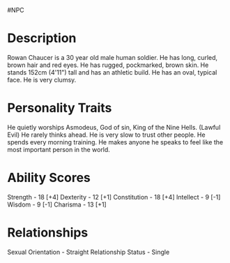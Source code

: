 #NPC
# Description
Rowan Chaucer is a 30 year old male human soldier.
He has long, curled, brown hair and red eyes.
He has rugged, pockmarked, brown skin.
He stands 152cm (4'11") tall and has an athletic build.
He has an oval, typical face.
He is very clumsy.
# Personality Traits
He quietly worships Asmodeus, God of sin, King of the Nine Hells. (Lawful Evil)
He rarely thinks ahead. 
He is very slow to trust other people. He spends every morning training. He makes anyone he speaks to feel like the most important person in the world.
# Ability Scores
Strength - 18 [+4]
Dexterity - 12 [+1]
Constitution - 18 [+4]
Intellect - 9 [-1]
Wisdom - 9 [-1]
Charisma - 13 [+1]
# Relationships
Sexual Orientation - Straight
Relationship Status - Single